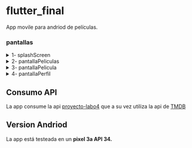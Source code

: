 # flutter_final

App movile para andriod de películas.

### pantallas

<details>
<summary>1- splashScreen</summary>
<br>
Pantalla de inicio de la app.
</details>

<details>
<summary>2- pantallaPeliculas</summary>
<br>
En esta pantalla se muestran las portadas de las peliculas y se puede filtrar por géneros.
</details>

<details>
<summary>3- pantallaPelicula</summary>
<br>
En esta pantalla se muestra la información de la pelicula.
</details>

<details>
<summary>4- pantallaPerfil</summary>
<br>
En esta pantalla se muestra la información del usuario.
</details>

## Consumo API

La app consume la api [proyecto-labo4](https://github.com/LucianoMassoni/proyecto_labo4) que a su vez utiliza la api de [TMDB](https://developer.themoviedb.org/docs)


## Version Andriod

La app está testeada en un __pixel 3a API 34.__
